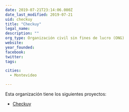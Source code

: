 ```yaml
---
date: 2019-07-21T23:14:06.000Z
date_last_modified: 2019-07-21
uid: checkuy
title: "Checkuy"
legal_name: 
description: ""
org_type: Organización civil sin fines de lucro (ONG)
website: 
year_founded: 
facebook: 
twitter: 
tags:

cities: 
  - Montevideo

---
```


Esta organización tiene los siguientes proyectos:

- [Checkuy](/i/checkuy.html)
